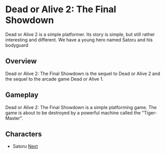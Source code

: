 # Dead or Alive 2: The Final Showdown

Dead or Alive 2 is a simple platformer. Its story is simple, but still rather interesting and different. We have a young hero named   Satoru and his bodyguard                 
 

## Overview

Dead or Alive 2: The Final Showdown is the sequel to Dead or Alive 2 and the sequel to the arcade game Dead or Alive 1.  
  
  

## Gameplay

Dead or Alive 2: The Final Showdown is a simple platforming game. The game is about to be destroyed by a powerful machine called the "Tiger-Master".  
   
  

## Characters

*   Satoru
[Next](364.md)